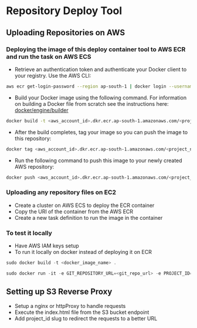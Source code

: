 # Repository Deploy Tool

## Uploading Repositories on AWS

### Deploying the image of this deploy container tool to AWS ECR and run the task on AWS ECS

- Retrieve an authentication token and authenticate your Docker client to your registry. Use the AWS CLI:

```bash
aws ecr get-login-password --region ap-south-1 | docker login --username AWS --password-stdin <aws_account_id>.dkr.ecr.ap-south-1.amazonaws.com
```

- Build your Docker image using the following command. For information on building a Docker file from scratch see the instructions here: [docker/engine/builder](https://docs.docker.com/engine/reference/builder/)

```bash
docker build -t <aws_account_id>.dkr.ecr.ap-south-1.amazonaws.com/<project_name> .
```

- After the build completes, tag your image so you can push the image to this repository:

```bash
docker tag <aws_account_id>.dkr.ecr.ap-south-1.amazonaws.com/<project_name>:latest
```

- Run the following command to push this image to your newly created AWS repository:

```bash
docker push <aws_account_id>.dkr.ecr.ap-south-1.amazonaws.com/<project_name>:latest
```

### Uploading any repository files on EC2

- Create a cluster on AWS ECS to deploy the ECR container
- Copy the URI of the container from the AWS ECR
- Create a new task definition to run the image in the container

### To test it locally

- Have AWS IAM keys setup
- To run it locally on docker instead of deploying it on ECR
  
```js
sudo docker build -t <docker_image_name> .

sudo docker run -it -e GIT_REPOSITORY_URL=<git_repo_url> -e PROJECT_ID=<project_id> <docker_image_name>
```

## Setting up S3 Reverse Proxy

- Setup a nginx or httpProxy to handle requests
- Execute the index.html file from the S3 bucket endpoint
- Add project_id slug to redirect the requests to a better URL
